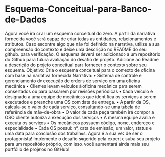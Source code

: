 # Esquema-Conceitual-para-Banco-de-Dados

Agora você irá criar um esquema conceitual do zero. A partir da narrativa fornecida você será capaz de criar todas as entidades, relacionamentos e atributos. Caso encontre algo que não foi definido na narrativa, utilize a sua compreensão do contexto e deixe uma descrição no README do seu github. para verificação.
O esquema deverá ser adicionado a um repositório do Github para futura avaliação do desafio de projeto. Adicione ao Readme a descrição do projeto conceitual para fornecer o contexto sobre seu esquema.
Objetivo:
Cria o esquema conceitual para o contexto de oficina com base na narrativa fornecida
Narrativa:
•	Sistema de controle e gerenciamento de execução de ordens de serviço em uma oficina mecânica
•	Clientes levam veículos à oficina mecânica para serem consertados ou para passarem por revisões  periódicas
•	Cada veículo é designado a uma equipe de mecânicos que identifica os serviços a serem executados e preenche uma OS com data de entrega.
•	A partir da OS, calcula-se o valor de cada serviço, consultando-se uma tabela de referência de mão-de-obra
•	O valor de cada peça também irá compor a OSO cliente autoriza a execução dos serviços
•	A mesma equipe avalia e executa os serviços
•	Os mecânicos possuem código, nome, endereço e especialidade
•	Cada OS possui: n°, data de emissão, um valor, status e uma data para conclusão dos trabalhos.
Agora é a sua vez de ser o protagonista! Implemente o desafio sugerido pela expert e suba seu projeto para um repositório próprio, com isso, você aumentará ainda mais seu portfólio de projetos no GitHub!

